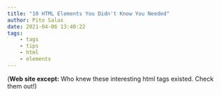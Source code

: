 ```yaml
---
title: "10 HTML Elements You Didn't Know You Needed"
author: Pito Salas
date: 2021-04-06 13:40:22
tags:
    - tags
    - tips
    - html
    - elements
---
```



(**Web site except:** Who knew these interesting html tags existed. Check them out!) 
